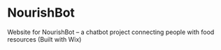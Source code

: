 # NourishBot
Website for NourishBot – a chatbot project connecting people with food resources (Built with Wix)
